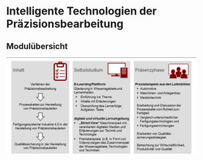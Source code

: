 # **Intelligente Technologien der Präzisionsbearbeitung**

## Modulübersicht

![image](images/Moduluebersicht.png)

